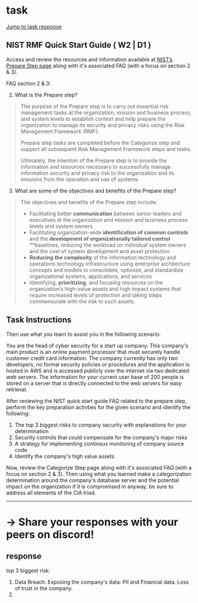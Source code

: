 # task
[Jump to task response](##response)
## NIST RMF Quick Start Guide ( W2 | D1 )
Access and review the resources and information available at [NIST’s Prepare Step page](https://csrc.nist.gov/Projects/risk-management/about-rmf/prepare-step) along with it's associated FAQ (with a focus on section 2 & 3).

FAQ section 2 & 3:

2. What is the Prepare step?
> The purpose of the Prepare step is to carry out essential risk management tasks at the organization, mission and business process, and
> system levels to establish context and help prepare the organization to manage its security and privacy risks using the Risk
> Management Framework (RMF).
>
> Prepare step tasks are completed before the Categorize step and support all subsequent Risk Management
> Framework steps and tasks.
>
> Ultimately, the intention of the Prepare step is to provide the information and resources necessary to
> successfully manage information security and privacy risk to the organization and its missions from the operation and use of systems.
3. What are some of the objectives and benefits of the Prepare step?
> The objectives and benefits of the Prepare step include:
> - Facilitating better **communication** between senior leaders and executives at the organization and mission and business process levels and system owners
> - Facilitating organization-wide **identification of common controls** and the **development of organizationally tailored control**
>   **baselines, reducing the workload on individual system owners and the cost of system development and asset protection
> - **Reducing the complexity** of the information technology and operations technology infrastructure using enterprise architecture concepts and models to consolidate, optimize, and standardize organizational systems, applications, and services
> - Identifying, **prioritizing**, and focusing resources on the organization’s high-value assets and high impact systems that require increased levels of protection and taking steps commensurate with the risk to such assets. 

## Task Instructions
Then use what you learn to assist you in the following scenario:

You are the head of cyber security for a start up company.
This company's main product is an online payment processor that must securely handle customer credit card information.
The company currently has only two developers, no formal security policies or procedures and the application is hosted in AWS and is accessed publicly over the internet via two dedicated web servers.
The information for your current user base of 200 people is stored on a server that is directly connected to the web servers for easy retrieval.

After reviewing the NIST quick start guide FAQ related to the prepare step,
perform the key preparation activties for the given scenario and identify the following:

1. The top 3 biggest risks to company security with explanations for your determination
2. Security controls that could compensate for the company's major risks
3. A strategy for implementing continous monitoring of company source code
4. Identify the company's high value assets

Now, review the Categorize Step page along with it's associated FAQ (with a focus on section 2 & 3).
Then using what you learned make a categorization determination around the company's database server and the potential impact on the organization if it is compromised in anyway,
be sure to address all elements of the CIA triad.
___
# -> Share your responses with your peers on discord!
## response

top 3 biggest risk:
1. Data Breach.
   Exposing the company's data: PII and Financial data. Loss of trust in the company.
2. 

